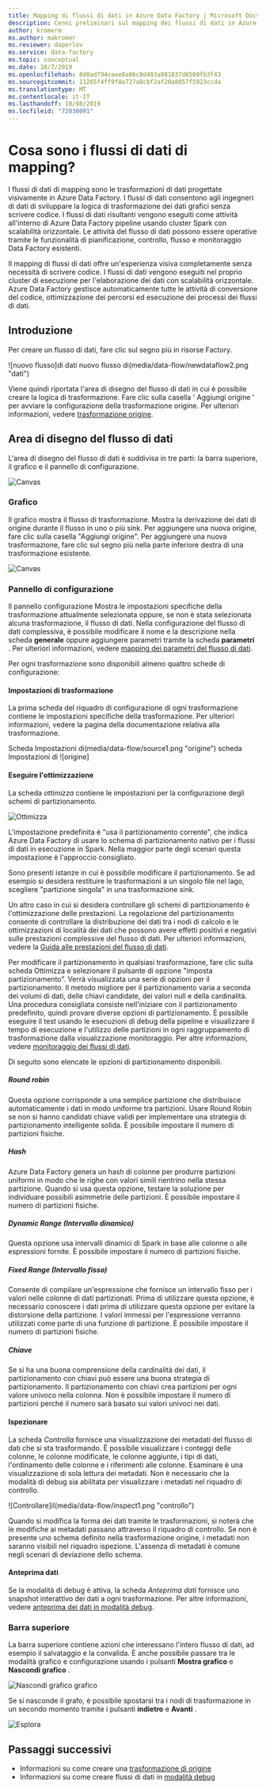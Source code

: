 ```yaml
---
title: Mapping di flussi di dati in Azure Data Factory | Microsoft Docs
description: Cenni preliminari sul mapping dei flussi di dati in Azure Data Factory
author: kromerm
ms.author: makromer
ms.reviewer: daperlov
ms.service: data-factory
ms.topic: conceptual
ms.date: 10/7/2019
ms.openlocfilehash: 8d0ad794caee8a06c8d403a981037d6560fb3f43
ms.sourcegitcommit: 11265f4ff9f8e727a0cbf2af20a8057f5923ccda
ms.translationtype: MT
ms.contentlocale: it-IT
ms.lasthandoff: 10/08/2019
ms.locfileid: "72030091"
---
```

# <a name="what-are-mapping-data-flows"></a>Cosa sono i flussi di dati di mapping?

I flussi di dati di mapping sono le trasformazioni di dati progettate visivamente in Azure Data Factory. I flussi di dati consentono agli ingegneri di dati di sviluppare la logica di trasformazione dei dati grafici senza scrivere codice. I flussi di dati risultanti vengono eseguiti come attività all'interno di Azure Data Factory pipeline usando cluster Spark con scalabilità orizzontale. Le attività del flusso di dati possono essere operative tramite le funzionalità di pianificazione, controllo, flusso e monitoraggio Data Factory esistenti.

Il mapping di flussi di dati offre un'esperienza visiva completamente senza necessità di scrivere codice. I flussi di dati vengono eseguiti nel proprio cluster di esecuzione per l'elaborazione dei dati con scalabilità orizzontale. Azure Data Factory gestisce automaticamente tutte le attività di conversione del codice, ottimizzazione dei percorsi ed esecuzione dei processi dei flussi di dati.

## <a name="getting-started"></a>Introduzione

Per creare un flusso di dati, fare clic sul segno più in risorse Factory. 

![nuovo flusso]di dati nuovo flusso di(media/data-flow/newdataflow2.png "dati")

Viene quindi riportata l'area di disegno del flusso di dati in cui è possibile creare la logica di trasformazione. Fare clic sulla casella ' Aggiungi origine ' per avviare la configurazione della trasformazione origine. Per ulteriori informazioni, vedere [trasformazione origine](data-flow-source.md).

## <a name="data-flow-canvas"></a>Area di disegno del flusso di dati

L'area di disegno del flusso di dati è suddivisa in tre parti: la barra superiore, il grafico e il pannello di configurazione. 

![Canvas](media/data-flow/canvas1.png "Canvas")

### <a name="graph"></a>Grafico

Il grafico mostra il flusso di trasformazione. Mostra la derivazione dei dati di origine durante il flusso in uno o più sink. Per aggiungere una nuova origine, fare clic sulla casella "Aggiungi origine". Per aggiungere una nuova trasformazione, fare clic sul segno più nella parte inferiore destra di una trasformazione esistente.

![Canvas](media/data-flow/canvas2.png "Canvas")

### <a name="configuration-panel"></a>Pannello di configurazione

Il pannello configurazione Mostra le impostazioni specifiche della trasformazione attualmente selezionata oppure, se non è stata selezionata alcuna trasformazione, il flusso di dati. Nella configurazione del flusso di dati complessiva, è possibile modificare il nome e la descrizione nella scheda **generale** oppure aggiungere parametri tramite la scheda **parametri** . Per ulteriori informazioni, vedere [mapping dei parametri del flusso di dati](parameters-data-flow.md).

Per ogni trasformazione sono disponibili almeno quattro schede di configurazione:

#### <a name="transformation-settings"></a>Impostazioni di trasformazione

La prima scheda del riquadro di configurazione di ogni trasformazione contiene le impostazioni specifiche della trasformazione. Per ulteriori informazioni, vedere la pagina della documentazione relativa alla trasformazione.

Scheda Impostazioni di(media/data-flow/source1.png "origine") scheda Impostazioni di ![origine]

#### <a name="optimize"></a>Eseguire l'ottimizzazione

La scheda _ottimizza_ contiene le impostazioni per la configurazione degli schemi di partizionamento.

![Ottimizza](media/data-flow/optimize1.png "ottimizzazione")

L'impostazione predefinita è "usa il partizionamento corrente", che indica Azure Data Factory di usare lo schema di partizionamento nativo per i flussi di dati in esecuzione in Spark. Nella maggior parte degli scenari questa impostazione è l'approccio consigliato.

Sono presenti istanze in cui è possibile modificare il partizionamento. Se ad esempio si desidera restituire le trasformazioni a un singolo file nel lago, scegliere "partizione singola" in una trasformazione sink.

Un altro caso in cui si desidera controllare gli schemi di partizionamento è l'ottimizzazione delle prestazioni. La regolazione del partizionamento consente di controllare la distribuzione dei dati tra i nodi di calcolo e le ottimizzazioni di località dei dati che possono avere effetti positivi e negativi sulle prestazioni complessive del flusso di dati. Per ulteriori informazioni, vedere la [Guida alle prestazioni del flusso di dati](concepts-data-flow-performance.md).

Per modificare il partizionamento in qualsiasi trasformazione, fare clic sulla scheda Ottimizza e selezionare il pulsante di opzione "imposta partizionamento". Verrà visualizzata una serie di opzioni per il partizionamento. Il metodo migliore per il partizionamento varia a seconda dei volumi di dati, delle chiavi candidate, dei valori null e della cardinalità. Una procedura consigliata consiste nell'iniziare con il partizionamento predefinito, quindi provare diverse opzioni di partizionamento. È possibile eseguire il test usando le esecuzioni di debug della pipeline e visualizzare il tempo di esecuzione e l'utilizzo delle partizioni in ogni raggruppamento di trasformazione dalla visualizzazione monitoraggio. Per altre informazioni, vedere [monitoraggio dei flussi di dati](concepts-data-flow-monitoring.md).

Di seguito sono elencate le opzioni di partizionamento disponibili.

##### <a name="round-robin"></a>Round robin 

Questa opzione corrisponde a una semplice partizione che distribuisce automaticamente i dati in modo uniforme tra partizioni. Usare Round Robin se non si hanno candidati chiave validi per implementare una strategia di partizionamento intelligente solida. È possibile impostare il numero di partizioni fisiche.

##### <a name="hash"></a>Hash

Azure Data Factory genera un hash di colonne per produrre partizioni uniformi in modo che le righe con valori simili rientrino nella stessa partizione. Quando si usa questa opzione, testare la soluzione per individuare possibili asimmetrie delle partizioni. È possibile impostare il numero di partizioni fisiche.

##### <a name="dynamic-range"></a>Dynamic Range (Intervallo dinamico)

Questa opzione usa intervalli dinamici di Spark in base alle colonne o alle espressioni fornite. È possibile impostare il numero di partizioni fisiche. 

##### <a name="fixed-range"></a>Fixed Range (Intervallo fisso)

Consente di compilare un'espressione che fornisce un intervallo fisso per i valori nelle colonne di dati partizionati. Prima di utilizzare questa opzione, è necessario conoscere i dati prima di utilizzare questa opzione per evitare la distorsione della partizione. I valori immessi per l'espressione verranno utilizzati come parte di una funzione di partizione. È possibile impostare il numero di partizioni fisiche.

##### <a name="key"></a>Chiave

Se si ha una buona comprensione della cardinalità dei dati, il partizionamento con chiavi può essere una buona strategia di partizionamento. Il partizionamento con chiavi crea partizioni per ogni valore univoco nella colonna. Non è possibile impostare il numero di partizioni perché il numero sarà basato sui valori univoci nei dati.

#### <a name="inspect"></a>Ispezionare

La scheda _Controlla_ fornisce una visualizzazione dei metadati del flusso di dati che si sta trasformando. È possibile visualizzare i conteggi delle colonne, le colonne modificate, le colonne aggiunte, i tipi di dati, l'ordinamento delle colonne e i riferimenti alle colonne. Esaminare è una visualizzazione di sola lettura dei metadati. Non è necessario che la modalità di debug sia abilitata per visualizzare i metadati nel riquadro di controllo.

![Controllare]il(media/data-flow/inspect1.png "controllo")

Quando si modifica la forma dei dati tramite le trasformazioni, si noterà che le modifiche ai metadati passano attraverso il riquadro di controllo. Se non è presente uno schema definito nella trasformazione origine, i metadati non saranno visibili nel riquadro ispezione. L'assenza di metadati è comune negli scenari di deviazione dello schema.

#### <a name="data-preview"></a>Anteprima dati

Se la modalità di debug è attiva, la scheda _Anteprima dati_ fornisce uno snapshot interattivo dei dati a ogni trasformazione. Per altre informazioni, vedere [anteprima dei dati in modalità debug](concepts-data-flow-debug-mode.md#data-preview).

### <a name="top-bar"></a>Barra superiore

La barra superiore contiene azioni che interessano l'intero flusso di dati, ad esempio il salvataggio e la convalida. È anche possibile passare tra le modalità grafico e configurazione usando i pulsanti **Mostra grafico** e **Nascondi grafico** .

![Nascondi grafico](media/data-flow/hideg.png "Nascondi") grafico

Se si nasconde il grafo, è possibile spostarsi tra i nodi di trasformazione in un secondo momento tramite i pulsanti **indietro** e **Avanti** .

![Esplora](media/data-flow/showhide.png "esplorazione")

## <a name="next-steps"></a>Passaggi successivi

* Informazioni su come creare una [trasformazione di origine](data-flow-source.md)
* Informazioni su come creare flussi di dati in [modalità debug](concepts-data-flow-debug-mode.md)
